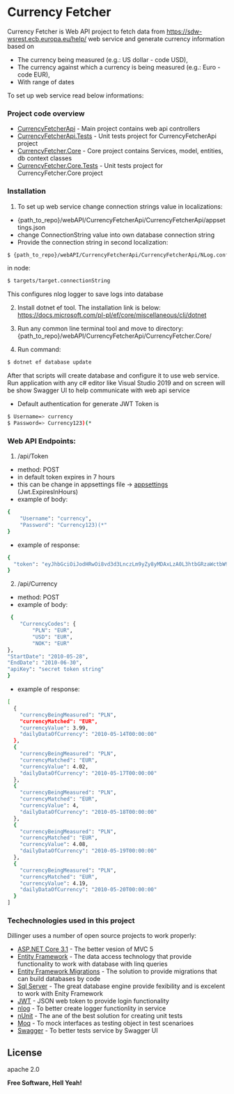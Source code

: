 # Currency Fetcher

Currency Fetcher is Web API project to fetch data from https://sdw-wsrest.ecb.europa.eu/help/ web service and generate currency information based on 

  - The currency being measured (e.g.: US dollar - code USD),
  - The currency against which a currency is being measured (e.g.: Euro - code EUR),
  - With range of dates

To set up web service read below informations:

### Project code overview

* [CurrencyFetcherApi] - Main project contains web api controllers
* [CurrencyFetcherApi.Tests] - Unit tests project for CurrencyFetcherApi project
* [CurrencyFetcher.Core] - Core project contains Services, model, entities, db context classes
* [CurrencyFetcher.Core.Tests] - Unit tests project for CurrencyFetcher.Core project

### Installation

1. To set up web service change connection strings value in localizations:
- {path_to_repo}/webAPI/CurrencyFetcherApi/CurrencyFetcherApi/appsettings.json
- change ConnectionString value into own database connection string
- Provide the connection string in second localization:
```sh
$ {path_to_repo}/webAPI/CurrencyFetcherApi/CurrencyFetcherApi/NLog.config
``` 
in node:
```sh
$ targets/target.connectionString
```

This configures nlog logger to save logs into database

2. Install dotnet ef tool. The installation link is below:
https://docs.microsoft.com/pl-pl/ef/core/miscellaneous/cli/dotnet

3. Run any common line terminal tool and move to directory:
{path_to_repo}/webAPI/CurrencyFetcherApi/CurrencyFetcher.Core/

4. Run command:
```sh
$ dotnet ef database update
```

After that scripts will create database and configure it to use web service.
Run application with any c# editor like Visual Studio 2019 and on screen will be show
Swagger UI to help communicate with web api service


- Default authentication for generate JWT Token is
```sh
$ Username=> currency
$ Password=> Currency123)(*
```

### Web API Endpoints:

1. /api/Token
- method: POST
- in default token expires in 7 hours
- this can be change in appsettings file -> [appsettings] (Jwt.ExpiresInHours)
- example of body:
```sh
{
	"Username": "currency",
	"Password": "Currency123)(*"
}
```

- example of response:
```sh
{
  "token": "eyJhbGciOiJodHRwOi8vd3d3LnczLm9yZy8yMDAxLzA0L3htbGRzaWctbW9yZSNobWFjLXNoYTI1NiIsInR5cCI6IkpXVCJ9.eyJzdWIiOiJjZjdhZDViMC05Y2Y5LTRjYjktOGYyOS0wZTgyOTdmMGVlMzciLCJqdGkiOiJmOWIzZjExYi1lODI4LTQyODktYjM0OC1iNzRiYzRjMWUxZDkiLCJleHAiOjE1ODg3MDU5MDYsImlzcyI6Imh0dHBzOi8vbG9jYWxob3N0OjQ0MzE3IiwiYXVkIjoiaHR0cHM6Ly9sb2NhbGhvc3Q6NDQzMTcifQ.LCK99o3Fd8IviunPAbL2qWxXwSnTvA1C7X9l6ctRuO0"
}
```

2. /api/Currency 
- method: POST
- example of body:
```sh
 {
 	"CurrencyCodes": {
 		"PLN": "EUR",
 		"USD": "EUR",
		"NOK": "EUR"
},
"StartDate": "2010-05-28",
"EndDate": "2010-06-30",
"apiKey": "secret token string"
}

```
- example of response:
```sh
[
  {
    "currencyBeingMeasured": "PLN",
    "currencyMatched": "EUR",
    "currencyValue": 3.99,
    "dailyDataOfCurrency": "2010-05-14T00:00:00"
  },
  {
    "currencyBeingMeasured": "PLN",
    "currencyMatched": "EUR",
    "currencyValue": 4.02,
    "dailyDataOfCurrency": "2010-05-17T00:00:00"
  },
  {
    "currencyBeingMeasured": "PLN",
    "currencyMatched": "EUR",
    "currencyValue": 4,
    "dailyDataOfCurrency": "2010-05-18T00:00:00"
  },
  {
    "currencyBeingMeasured": "PLN",
    "currencyMatched": "EUR",
    "currencyValue": 4.08,
    "dailyDataOfCurrency": "2010-05-19T00:00:00"
  },
  {
    "currencyBeingMeasured": "PLN",
    "currencyMatched": "EUR",
    "currencyValue": 4.19,
    "dailyDataOfCurrency": "2010-05-20T00:00:00"
  }
]
```

### Techechnologies used in this project

Dillinger uses a number of open source projects to work properly:

* [ASP.NET Core 3.1] - The better vesion of MVC 5
* [Entity Framework] - The data access technology that provide functionality
to work with database with linq queries
* [Entity Framework Migrations] - The solution to provide migrations that can build databases by code
* [Sql Server] - The great database engine provide fexibility and is excelent to work with Enity Framework
* [JWT] - JSON web token to provide login functionality
* [nlog] - To better create logger functionlity in service
* [nUnit] - The ane of the best solution for creating unit tests
* [Moq] - To mock interfaces as testing object in test scenarioes
* [Swagger] - To better tests service by Swagger UI

License
----
apache 2.0

**Free Software, Hell Yeah!**

[//]: # (These are reference links used in the body of this note and get stripped out when the markdown processor does its job. There is no need to format nicely because it shouldn't be seen. Thanks SO - http://stackoverflow.com/questions/4823468/store-comments-in-markdown-syntax)


   [ASP.NET Core 3.1]: <https://dotnet.microsoft.com/download/dotnet-core/3.1>
   [Entity Framework]: <https://docs.microsoft.com/pl-pl/ef/core/>
   [Entity Framework Migrations]: <https://docs.microsoft.com/en-gb/ef/core/managing-schemas/migrations/?tabs=dotnet-core-cli>
   [Sql Server]: <https://www.microsoft.com/en-gb/sql-server/sql-server-downloads>
   [nlog]: <https://github.com/NLog>
   [nUnit]: <https://nunit.org/>
   [Moq]: <https://www.nuget.org/packages/moq/>
   [Swagger]: <https://swagger.io/>
   [JWT]: <https://jwt.io/>
   [CurrencyFetcherApi]: <https://github.com/kmaraszkiewicz86/currency_fetcher/tree/master/webAPI/CurrencyFetcherApi/CurrencyFetcherApi>
   [CurrencyFetcherApi.Tests]: <https://github.com/kmaraszkiewicz86/currency_fetcher/tree/master/webAPI/CurrencyFetcherApi/Tests/CurrencyFetcherApi.Tests>
   [CurrencyFetcher.Core]: <https://github.com/kmaraszkiewicz86/currency_fetcher/tree/master/webAPI/CurrencyFetcherApi/CurrencyFetcher.Core>
   [CurrencyFetcher.Core.Tests]: <https://github.com/kmaraszkiewicz86/currency_fetcher/tree/master/webAPI/CurrencyFetcherApi/Tests/CurrencyFetcher.Core.Tests>
   [appsettings]: <https://github.com/kmaraszkiewicz86/currency_fetcher/blob/master/webAPI/CurrencyFetcherApi/appsettings.json>

